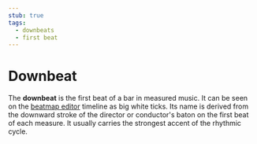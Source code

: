 ```yaml
---
stub: true
tags:
  - downbeats
  - first beat
---
```


# Downbeat

The **downbeat** is the first beat of a bar in measured music. It can be seen on the [beatmap editor](/wiki/Beatmap_Editor/) timeline as big white ticks. Its name is derived from the downward stroke of the director or conductor's baton on the first beat of each measure. It usually carries the strongest accent of the rhythmic cycle.

<!--TODO: Insert lots of links-->
